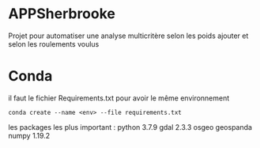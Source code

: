 # APPSherbrooke

Projet pour automatiser une analyse multicritère selon les poids ajouter et selon les roulements voulus

# Conda 
il faut le fichier Requirements.txt pour avoir le même environnement
    
```
conda create --name <env> --file requirements.txt
```
    
les packages les plus important :
python 3.7.9
gdal 2.3.3
osgeo
geospanda
numpy 1.19.2
